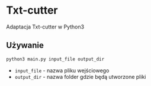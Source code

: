 # Txt-cutter
Adaptacja Txt-cutter w Python3

## Używanie
```bash
python3 main.py input_file output_dir
```

* ``input_file`` - nazwa pliku wejściowego
* ``output_dir`` - nazwa folder gdzie będą utworzone pliki
